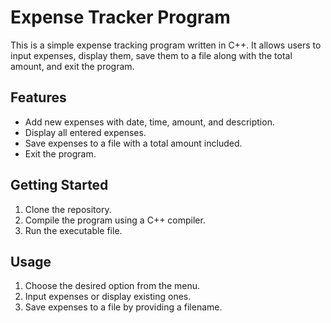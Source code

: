 # Expense Tracker Program

This is a simple expense tracking program written in C++. It allows users to input expenses, display them, save them to a file along with the total amount, and exit the program.

## Features
- Add new expenses with date, time, amount, and description.
- Display all entered expenses.
- Save expenses to a file with a total amount included.
- Exit the program.

## Getting Started
1. Clone the repository.
2. Compile the program using a C++ compiler.
3. Run the executable file.

## Usage
1. Choose the desired option from the menu.
2. Input expenses or display existing ones.
3. Save expenses to a file by providing a filename.
